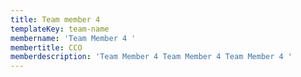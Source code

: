 ```yaml
---
title: Team member 4
templateKey: team-name
membername: 'Team Member 4 '
membertitle: CCO
memberdescription: 'Team Member 4 Team Member 4 Team Member 4 '
---
```


